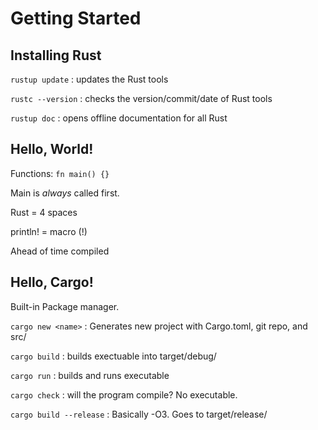 # Getting Started

## Installing Rust

`rustup update` : updates the Rust tools

`rustc --version` : checks the version/commit/date of Rust tools

`rustup doc` : opens offline documentation for all Rust

## Hello, World!

Functions: `fn main() {}`

Main is *always* called first.

Rust = 4 spaces

println! = macro (!)

Ahead of time compiled

## Hello, Cargo!

Built-in Package manager.

`cargo new <name>` : Generates new project with Cargo.toml, git repo, and src/

`cargo build` : builds exectuable into target/debug/<name>

`cargo run` : builds and runs executable

`cargo check` : will the program compile? No executable.

`cargo build --release` : Basically -O3. Goes to target/release/<name>

